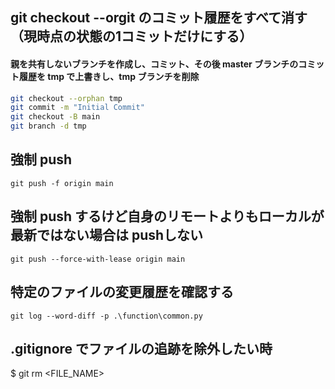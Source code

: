 ## git checkout --orgit のコミット履歴をすべて消す（現時点の状態の1コミットだけにする）
#### 親を共有しないブランチを作成し、コミット、その後 master ブランチのコミット履歴を tmp で上書きし、tmp ブランチを削除
```bash
git checkout --orphan tmp
git commit -m "Initial Commit"
git checkout -B main
git branch -d tmp
```


## 強制 push 
```
git push -f origin main
```

## 強制 push するけど自身のリモートよりもローカルが最新ではない場合は pushしない
```
git push --force-with-lease origin main
```

## 特定のファイルの変更履歴を確認する
```
git log --word-diff -p .\function\common.py
```

## .gitignore でファイルの追跡を除外したい時
$ git rm <FILE_NAME>